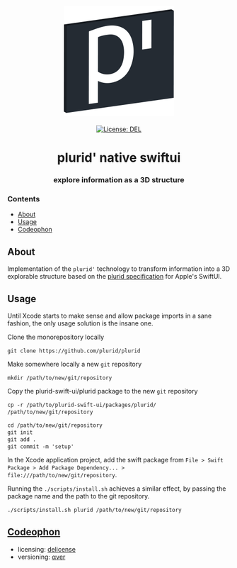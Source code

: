 <p align="center">
    <img src="https://raw.githubusercontent.com/plurid/plurid/master/about/identity/plurid-p-logo.png" height="250px">
    <br />
    <br />
    <a target="_blank" href="https://github.com/plurid/plurid/blob/master/LICENSE">
        <img src="https://img.shields.io/badge/license-DEL-blue.svg?colorB=1380C3&style=for-the-badge" alt="License: DEL">
    </a>
</p>



<h1 align="center">
    plurid' native swiftui
</h1>


<h3 align="center">
    explore information as a 3D structure
</h3>



### Contents

+ [About](#about)
+ [Usage](#usage)
+ [Codeophon](#codeophon)



## About

Implementation of the `plurid'` technology to transform information into a 3D explorable structure based on the [plurid specification](https://github.com/plurid/plurid/tree/master/packages/plurid-specification) for Apple's SwiftUI.



## Usage

Until Xcode starts to make sense and allow package imports in a sane fashion, the only usage solution is the insane one.

Clone the monorepository locally

```
git clone https://github.com/plurid/plurid
```

Make somewhere locally a new `git` repository

```
mkdir /path/to/new/git/repository
```

Copy the plurid-swift-ui/plurid package to the new `git` repository

```
cp -r /path/to/plurid-swift-ui/packages/plurid/ /path/to/new/git/repository
```

```
cd /path/to/new/git/repository
git init
git add .
git commit -m 'setup'
```

In the Xcode application project, add the swift package from `File > Swift Package > Add Package Dependency... > file:///path/to/new/git/repository`.

Running the `./scripts/install.sh` achieves a similar effect, by passing the package name and the path to the git repository.

``` bash
./scripts/install.sh plurid /path/to/new/git/repository
```



## [Codeophon](https://github.com/ly3xqhl8g9/codeophon)

+ licensing: [delicense](https://github.com/ly3xqhl8g9/delicense)
+ versioning: [αver](https://github.com/ly3xqhl8g9/alpha-versioning)

